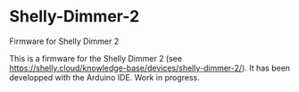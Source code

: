 # Shelly-Dimmer-2
Firmware for Shelly Dimmer 2

This is a firmware for the Shelly Dimmer 2 (see https://shelly.cloud/knowledge-base/devices/shelly-dimmer-2/). It has been developped with the Arduino IDE. Work in progress.
